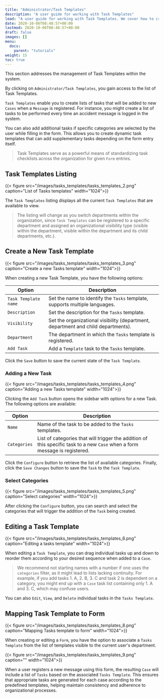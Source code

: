```yaml
---
title: "Administrator/Task Templates"
description: "A user guide for working with Task Templates"
lead: "A user guide for working with Task Templates. We cover how to create and modify Task Templates."
date: 2020-10-06T08:48:57+00:00
lastmod: 2020-10-06T08:48:57+00:00
draft: false
images: []
menu:
  docs:
    parent: "tutorials"
weight: 15
toc: true
---
```

This section addresses the management of Task Templates within the system.

By clicking on `Administrator/Task Templates`, you gain access to the list of Task Templates.

`Task Templates` enable you to create lists of tasks that will be added to new `Cases` when a `Message` is registered. For instance, you might create a list of tasks to be performed every time an accident message is logged in the system.

You can also add additional tasks if specific categories are selected by the user while filling in the form. This allows you to create dynamic task templates that can add supplementary tasks depending on the form entry itself.

> Task Templates serve as a powerful means of standardizing task checklists across the organization for given `Form` entries.

## Task Templates Listing

{{< figure src="/images/tasks_templates/tasks_templates_2.png" caption="List of Tasks templates" width="1024">}}

The `Task Templates` listing displays all the current `Task Templates` that are available to view.

> The listing will change as you switch departments within the organization, since `Task Templates` can be registered to a specific department and assigned an organizational visibility type (visible within the department, visible within the department and its child departments, etc.).

## Create a New Task Template

{{< figure src="/images/tasks_templates/tasks_templates_3.png" caption="Create a new Tasks template" width="1024">}}

When creating a new Task Template, you have the following options:

| Option | Description |
| --- | --- |
| `Task Template name` | Set the name to identify the `Tasks` template, supports multiple languages. |
| `Description` | Set the description for the `Tasks` template. |
| `Visibility` | Set the organizational visibility (department, department and child departments). |
| `Department` | The department in which the `Tasks` template is registered. |
| `Add Task` | Add a `Template` task to the `Tasks` template. |

Click the `Save` button to save the current state of the `Task Template`.

### Adding a New Task

{{< figure src="/images/tasks_templates/tasks_templates_4.png" caption="Adding a new Tasks template" width="1024">}}

Clicking the `Add Task` button opens the sidebar with options for a new Task. The following options are available:

| Option | Description |
| --- | --- |
| `Name` | Name of the task to be added to the `Tasks` templates. |
| `Categories` | List of categories that will trigger the addition of this specific task to a new `Case` when a form message is registered. |

Click the `Configure` button to retrieve the list of available categories. Finally, click the `Save Changes` button to save the `Task` to the `Task Template`.

### Select Categories

{{< figure src="/images/tasks_templates/tasks_templates_5.png" caption="Select categories" width="1024">}}

After clicking the `Configure` button, you can search and select the categories that will trigger the addition of the `Task` being created.

## Editing a Task Template

{{< figure src="/images/tasks_templates/tasks_templates_6.png" caption="Editing a tasks template" width="1024">}}

When editing a `Task Template`, you can drag individual tasks up and down to reorder them according to your desired sequence when added to a `Case`.

> We recommend not starting names with a number if one uses the `categories` filter, as it might lead to lists lacking continuity. For example, if you add tasks 1. A, 2. B, 3. C and task 2 is dependent on a category, you might end up with a `Case` task list containing only 1. A and 3. C, which may confuse users.

You can also `Edit`, `View`, and `Delete` individual tasks in the `Tasks Template`.

## Mapping Task Template to Form

{{< figure src="/images/tasks_templates/tasks_templates_8.png" caption="Mapping Tasks template to form" width="1024">}}

When creating or editing a `Form`, you have the option to associate a `Tasks Template` from the list of templates visible to the current user's department.

{{< figure src="/images/tasks_templates/tasks_templates_9.png" caption="" width="1024">}}

When a user registers a new message using this form, the resulting `Case` will include a list of `Tasks` based on the associated `Tasks Template`. This ensures that appropriate tasks are generated for each case according to the predefined templates, helping maintain consistency and adherence to organizational processes.
